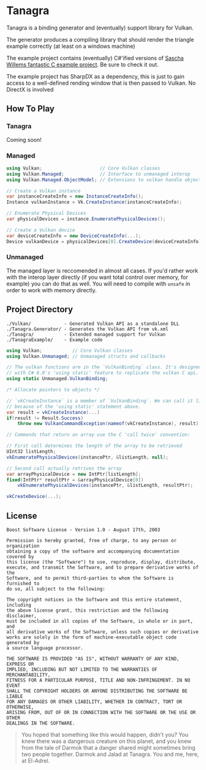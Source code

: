 
# Tanagra

Tanagra is a binding generator and (eventually) support library for Vulkan.

The generator produces a compiling library that should render the triangle example correctly (at least on a windows machine)

The example project contains (eventually) C#'ified versions of [Sascha Willems fantastic C example project](https://github.com/SaschaWillems/Vulkan). Be sure to check it out.

The example project has SharpDX as a dependency, this is just to gain access to a well-defined rending window that is then passed to Vulkan. No DirectX is involved

## How To Play

### Tanagra

Coming soon!

### Managed

```C#
using Vulkan;                     // Core Vulkan classes
using Vulkan.Managed;             // Interface to unmanaged interop
using Vulkan.Managed.ObjectModel; // Extensions to vulkan handle objects

// Create a Vulkan instance
var instanceCreateInfo = new InstanceCreateInfo();
Instance vulkanInstance = Vk.CreateInstance(instanceCreateInfo);

// Enumerate Physical Devices
var physicalDevices = instance.EnumeratePhysicalDevices();

// Create a Vulkan device
var deviceCreateInfo = new DeviceCreateInfo(...);
Device vulkanDevice = physicalDevices[0].CreateDevice(deviceCreateInfo);
```

### Unmanaged

The managed layer is reccomended in almost all cases. If you'd rather work with the interop layer directly (if you want total control over memory, for example) you can do that as well. You will need to compile with `unsafe` in order to work with memory directly.

## Project Directory

```
./Vulkan/            - Generated Vulkan API as a standalone DLL
./Tanagra.Generator/ - Generates the Vulkan API from vk.xml
./Tanagra/           - Extended managed support for Vulkan
./TanagraExample/    - Example code
```

```C#
using Vulkan;           // Core Vulkan classes
using Vulkan.Unmanaged; // Unmanaged structs and callbacks

// The vulkan functions are in the `VulkanBinding` class. It's designed to be used
// with C# 6.0's 'using static' feature to replicate the vulkan C api.
using static Unmanaged.VulkanBinding;

/* Allocate pointers to objects */

// `vkCreateInstance` is a member of `VulkanBinding`. We can call it like this
// because of the 'using static' statement above.
var result = vkCreateInstance(...)
if(result != Result.Success)
	throw new VulkanCommandException(nameof(vkCreateInstance), result);

// Commands that return an array use the C 'call twice' convention:

// First call determines the length of the array to be retrieved
UInt32 listLength;
vkEnumeratePhysicalDevices(instancePtr, &listLength, null);

// Second call actually retrives the array
var arrayPhysicalDevice = new IntPtr[listLength];
fixed(IntPtr* resultPtr = &arrayPhysicalDevice[0])
	vkEnumeratePhysicalDevices(instancePtr, &listLength, resultPtr);

vkCreateDevice(...);
```

## License
```
Boost Software License - Version 1.0 - August 17th, 2003

Permission is hereby granted, free of charge, to any person or organization
obtaining a copy of the software and accompanying documentation covered by
this license (the "Software") to use, reproduce, display, distribute,
execute, and transmit the Software, and to prepare derivative works of the
Software, and to permit third-parties to whom the Software is furnished to
do so, all subject to the following:

The copyright notices in the Software and this entire statement, including
the above license grant, this restriction and the following disclaimer,
must be included in all copies of the Software, in whole or in part, and
all derivative works of the Software, unless such copies or derivative
works are solely in the form of machine-executable object code generated by
a source language processor.

THE SOFTWARE IS PROVIDED "AS IS", WITHOUT WARRANTY OF ANY KIND, EXPRESS OR
IMPLIED, INCLUDING BUT NOT LIMITED TO THE WARRANTIES OF MERCHANTABILITY,
FITNESS FOR A PARTICULAR PURPOSE, TITLE AND NON-INFRINGEMENT. IN NO EVENT
SHALL THE COPYRIGHT HOLDERS OR ANYONE DISTRIBUTING THE SOFTWARE BE LIABLE
FOR ANY DAMAGES OR OTHER LIABILITY, WHETHER IN CONTRACT, TORT OR OTHERWISE,
ARISING FROM, OUT OF OR IN CONNECTION WITH THE SOFTWARE OR THE USE OR OTHER
DEALINGS IN THE SOFTWARE.
```

> You hoped that something like this would happen, didn't you? You knew there was a dangerous creature on this planet, and you knew from the tale of Darmok that a danger shared might sometimes bring two people together. Darmok and Jalad at Tanagra. You and me, here, at El-Adrel.